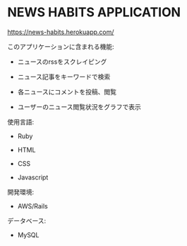 # NEWS HABITS APPLICATION
https://news-habits.herokuapp.com/

このアプリケーションに含まれる機能:  
  
* ニュースのrssをスクレイピング

* ニュース記事をキーワードで検索

* 各ニュースにコメントを投稿、閲覧

* ユーザーのニュース閲覧状況をグラフで表示

使用言語:

* Ruby

* HTML

* CSS

* Javascript

開発環境:

* AWS/Rails

データベース:

* MySQL
